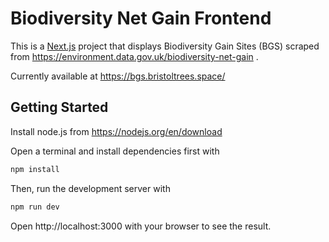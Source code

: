 # Biodiversity Net Gain Frontend

This is a [Next.js](https://nextjs.org/) project that displays Biodiversity Gain Sites (BGS) scraped from https://environment.data.gov.uk/biodiversity-net-gain .

Currently available at https://bgs.bristoltrees.space/

## Getting Started

Install node.js from https://nodejs.org/en/download

Open a terminal and install dependencies first with 
```bash
npm install
```

Then, run the development server with

```bash
npm run dev
```

Open http://localhost:3000 with your browser to see the result.

